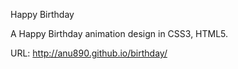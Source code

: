 Happy Birthday

A Happy Birthday animation design in CSS3, HTML5.

URL: http://anu890.github.io/birthday/
